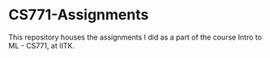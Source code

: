 # CS771-Assignments
This repository houses the assignments I did as a part of the course Intro to ML - CS771, at IITK.
